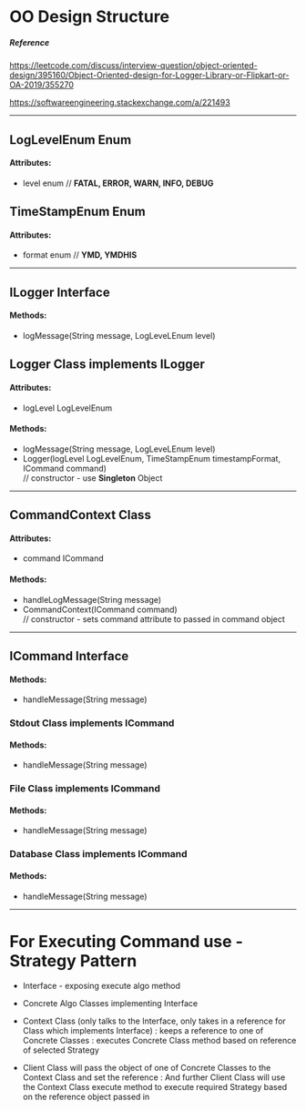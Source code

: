 # OO Design Structure

##### Reference
https://leetcode.com/discuss/interview-question/object-oriented-design/395160/Object-Oriented-design-for-Logger-Library-or-Flipkart-or-OA-2019/355270

https://softwareengineering.stackexchange.com/a/221493

---

## LogLevelEnum Enum
 #### Attributes:
 - level enum // __FATAL, ERROR, WARN, INFO, DEBUG__

## TimeStampEnum Enum
 #### Attributes:
 - format enum // __YMD, YMDHIS__

---

## ILogger Interface
 #### Methods:
 - logMessage(String message, LogLeveLEnum level)

## Logger Class implements ILogger
 #### Attributes:
 - logLevel LogLevelEnum
 #### Methods:
 - logMessage(String message, LogLeveLEnum level)
 - Logger(logLevel LogLevelEnum, TimeStampEnum timestampFormat, ICommand command) \
// constructor - use __Singleton__ Object

---

## CommandContext Class
 #### Attributes:
 - command ICommand
 #### Methods:
 - handleLogMessage(String message)
 - CommandContext(ICommand command) \
// constructor - sets command attribute to passed in command object

---

## ICommand Interface
 #### Methods:
 - handleMessage(String message)

### Stdout Class implements ICommand
 #### Methods:
 - handleMessage(String message)

### File Class implements ICommand
 #### Methods:
 - handleMessage(String message)

### Database Class implements ICommand
 #### Methods:
 - handleMessage(String message)

---

# For Executing Command use - Strategy Pattern

- Interface - exposing execute algo method
- Concrete Algo Classes implementing Interface

- Context Class (only talks to the Interface,
                only takes in a reference for Class which implements Interface)
    : keeps a reference to one of Concrete Classes
    : executes Concrete Class method based on reference of selected Strategy

- Client Class will pass the object of one of Concrete Classes to the Context Class
    and set the reference
    : And further Client Class will use the Context Class execute method to execute
    required Strategy based on the reference object passed in